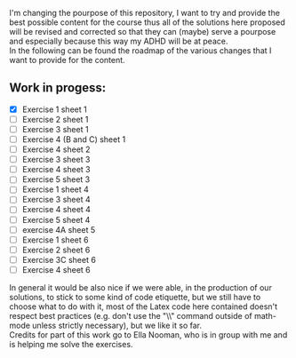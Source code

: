 I'm changing the pourpose of this repository, I want to try and provide the best possible content
for the course thus all of the solutions here proposed will be revised and corrected so that they
can (maybe) serve a pourpose and especially because this way my ADHD will be at peace.
<br>
In the following can be found the roadmap of the various changes that I want to provide for the
content.
<br>
<h2>Work in progess: </h2>

- [x] Exercise 1 sheet 1
- [ ] Exercise 2 sheet 1
- [ ] Exercise 3 sheet 1
- [ ] Exercise 4 (B and C) sheet 1
- [ ] Exercise 4 sheet 2
- [ ] Exercise 3 sheet 3
- [ ] Exercise 4 sheet 3
- [ ] Exercise 5 sheet 3
- [ ] Exercise 1 sheet 4
- [ ] Exercise 3 sheet 4
- [ ] Exercise 4 sheet 4
- [ ] Exercise 5 sheet 4
- [ ] exercise 4A sheet 5
- [ ] Exercise 1 sheet 6
- [ ] Exercise 2 sheet 6
- [ ] Exercise 3C sheet 6
- [ ] Exercise 4 sheet 6

In general it would be also nice if we were able, in the production of our solutions, to stick to
some kind of code etiquette, but we still have to choose what to do with it, most of the Latex code
here contained doesn't respect best practices (e.g. don't use the "\\\\" command outside of math-mode
unless strictly necessary), but we like it so far.
<br>
Credits for part of this work go to Ella Nooman, who is in group with me and is helping me solve the exercises.
